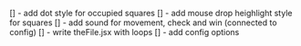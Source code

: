 [] - add dot style for occupied squares
[] - add mouse drop heighlight style for squares
[] - add sound for movement, check and win (connected to config)
[] - write theFile.jsx with loops
[] - add config options